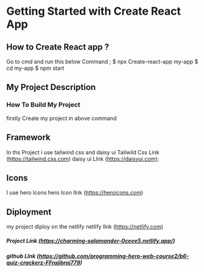 # Getting Started with Create React App

## How to Create React app ?
Go to cmd and run this below Command ;
$ npx Create-react-app my-app
$ cd my-app
$ npm start

## My Project Description
 ### How To Build My Project
 firstly Create my project in above command
 ## Framework
 In ths Project i use tailwind css and daisy ui
 Tailwild Css Link (https://tailwind.css.com)
 daisy ui LInk (https://daisyui.com);
 ## Icons 
 I use hero Icons
 hero Icon lInk (https://heroicons.com)
 ## Diployment 
 my project diploy on the netlify
 netlify lInk (https://netlify.com)
 
 ##### Project Link (https://charming-salamander-0ceee5.netlify.app/)
 
 ##### github LInk (https://github.com/programming-hero-web-course2/b6-quiz-crackerz-FFrajibraj779)


 
